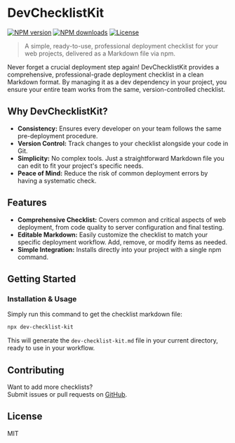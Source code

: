 # DevChecklistKit

[![NPM version](https://img.shields.io/npm/v/dev-checklist-kit.svg?style=flat)](https://www.npmjs.com/package/dev-checklist-kit) [![NPM downloads](https://img.shields.io/npm/dm/dev-checklist-kit.svg?style=flat)](https://npmjs.org/package/dev-checklist-kit) [![License](https://img.shields.io/npm/l/dev-checklist-kit.svg?style=flat)](https://github.com/matifandy8/DevChecklistKit/blob/main/LICENSE)

> A simple, ready-to-use, professional deployment checklist for your web projects, delivered as a Markdown file via npm.

Never forget a crucial deployment step again! DevChecklistKit provides a comprehensive, professional-grade deployment checklist in a clean Markdown format. By managing it as a dev dependency in your project, you ensure your entire team works from the same, version-controlled checklist.

## Why DevChecklistKit?

- **Consistency:** Ensures every developer on your team follows the same pre-deployment procedure.
- **Version Control:** Track changes to your checklist alongside your code in Git.
- **Simplicity:** No complex tools. Just a straightforward Markdown file you can edit to fit your project's specific needs.
- **Peace of Mind:** Reduce the risk of common deployment errors by having a systematic check.

## Features

- **Comprehensive Checklist:** Covers common and critical aspects of web deployment, from code quality to server configuration and final testing.
- **Editable Markdown:** Easily customize the checklist to match your specific deployment workflow. Add, remove, or modify items as needed.
- **Simple Integration:** Installs directly into your project with a single npm command.

## Getting Started

### Installation & Usage

Simply run this command to get the checklist markdown file:

```bash
npx dev-checklist-kit
```

This will generate the `dev-checklist-kit.md` file in your current directory, ready to use in your workflow.

## Contributing

Want to add more checklists?  
Submit issues or pull requests on [GitHub](https://github.com/matifandy8/DevChecklistKit).

## License

MIT